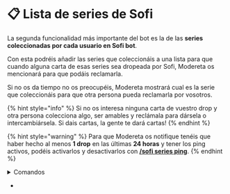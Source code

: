 # 📋 Lista de series de Sofi

La segunda funcionalidad más importante del bot es la de las **series coleccionadas por cada usuario en Sofi bot**.

Con esta podréis añadir las series que coleccionáis a una lista para que cuando alguna carta de esas series sea dropeada por Sofi, Modereta os mencionará para que podáis reclamarla.

Si no os da tiempo no os preocupéis, Modereta mostrará cual es la serie que coleccionáis para que otra persona pueda reclamarla por vosotros.

{% hint style="info" %}
Si no os interesa ninguna carta de vuestro drop y otra persona colecciona algo, ser amables y reclámala para dársela o intercambiársela. Si dais cartas, la gente te dará cartas!
{% endhint %}

{% hint style="warning" %}
Para que Modereta os notifique tenéis que haber hecho al menos **1 drop** en las últimas **24 horas** y tener los ping activos, podéis activarlos y desactivarlos con [**/sofi series ping**](sofi-series-ping.md).
{% endhint %}

<details>

<summary>Comandos</summary>

* [**`/sofi series añadir`**](sofi-series-anadir.md)
* [**`/sofi series eliminar`**](sofi-series-eliminar.md)
* [**`/sofi series lista`**](sofi-series-lista.md)
* [**`/sofi series ping`**](sofi-series-ping.md)

</details>

*
